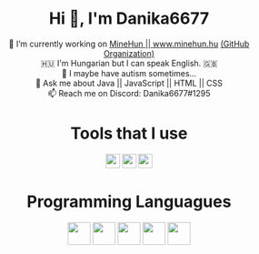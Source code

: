 <h1 align="center">Hi 👋, I'm Danika6677</h1>
<p align="center">
 🔭 I’m currently working on <a href="www.minehun.hu">MineHun || www.minehun.hu</a> <a href="github.com/MINEHUN-hu">(GitHub Organization)</a><br>
 🇭🇺 I'm Hungarian but I can speak English. 🇬🇧<br>
 🤔 I maybe have autism sometimes...<br>
 💬 Ask me about Java || JavaScript || HTML || CSS<br>
 📫 Reach me on Discord: Danika6677#1295<br>
</p>

<h1 align="center"> Tools that I use </h1>

<p align="center">
<a href= "https://www.jetbrains.com/idea/"><img width="25" height="25" src="https://upload.wikimedia.org/wikipedia/commons/d/d5/IntelliJ_IDEA_Logo.svg"/></a>
<a href= "https://code.visualstudio.com/"><img width="25" height="25" src="https://cdn.jsdelivr.net/npm/simple-icons@3.0.1/icons/visualstudiocode.svg"/></a>
<a href= "https://github.com"><img width="25" height="25" src="https://cdn.jsdelivr.net/npm/simple-icons@3.0.1/icons/github.svg"/></a>
</p>

<h1 align="center"> Programming Languagues </h1>

<p align="center">
<a><img width="40" height="40" src="https://devicons.github.io/devicon/devicon.git/icons/css3/css3-original-wordmark.svg"/></a>
<a href= "https://html.spec.whatwg.org/"><img width="40" height="40" src="https://devicons.github.io/devicon/devicon.git/icons/html5/html5-original-wordmark.svg"/></a>
<a href= "https://www.java.com"><img width="40" height="40" src="https://devicons.github.io/devicon/devicon.git/icons/java/java-original-wordmark.svg"/></a>
<a href= "https://www.php.net/"><img width="40" height="40" src="https://devicons.github.io/devicon/devicon.git/icons/php/php-original.svg"/></a>
<a href= "https://www.javascript.com/"><img width="40" height="40" src="https://upload.wikimedia.org/wikipedia/commons/9/99/Unofficial_JavaScript_logo_2.svg">
</p>
